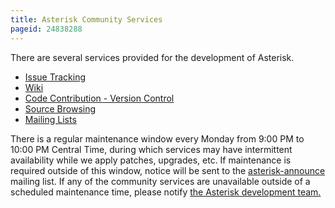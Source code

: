 ```yaml
---
title: Asterisk Community Services
pageid: 24838288
---
```


There are several services provided for the development of Asterisk.

* [Issue Tracking](/Asterisk-Community/Asterisk-Issue-Guidelines)
* [Wiki](//)
* [Code Contribution - Version Control](/Development/Policies-and-Procedures/Code-Contribution)
* [Source Browsing](https://github.com/asterisk/asterisk)
* [Mailing Lists](/Asterisk-Community/Mailing-Lists)

There is a regular maintenance window every Monday from 9:00 PM to 10:00 PM Central Time, during which services may have intermittent availability while we apply patches, upgrades, etc. If maintenance is required outside of this window, notice will be sent to the [asterisk-announce](http://lists.digium.com/mailman/listinfo/asterisk-announce) mailing list. If any of the community services are unavailable outside of a scheduled maintenance time, please notify [the Asterisk development team.](mailto:asteriskteam@digium.com?subject=Community-Service-Interruption)